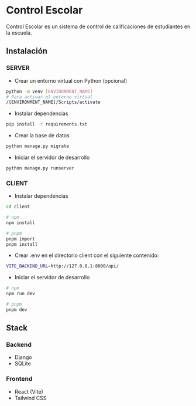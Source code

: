 # Control Escolar

Control Escolar es un sistema de control de calificaciones de estudiantes en la escuela.

## Instalación

### SERVER

- Crear un entorno virtual con Python (opcional)

```bash
python -m venv [ENVIRONMENT_NAME]
# Para activar el entorno virtual
/[ENVIRONMENT_NAME]/Scripts/activate
```

- Instalar dependencias

```bash
pip install -r requirements.txt
```

- Crear la base de datos

```bash
python manage.py migrate
```

- Iniciar el servidor de desarrollo

```bash
python manage.py runserver
```

### CLIENT

- Instalar dependencias

```bash
cd client

# npm
npm install

# pnpm
pnpm import
pnpm install
```

- Crear .env en el directorio client con el siguiente contenido:

```bash
VITE_BACKEND_URL=http://127.0.0.1:8000/api/
```

- Iniciar el servidor de desarrollo

```bash
# npm
npm run dev

# pnpm
pnpm dev
```

## Stack

### Backend

- Django
- SQLite

### Frontend

- React (Vite)
- Tailwind CSS
